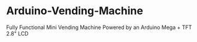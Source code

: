# Arduino-Vending-Machine
Fully Functional Mini Vending Machine Powered by an Arduino Mega + TFT 2.8" LCD
